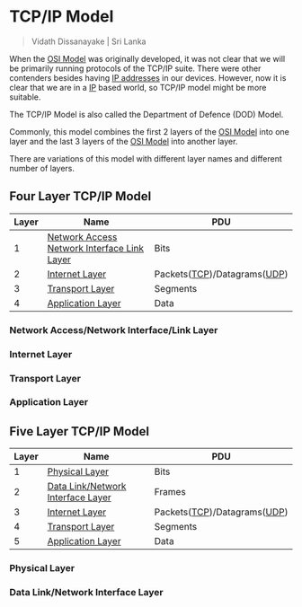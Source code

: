 # TCP/IP Model

> Vidath Dissanayake | Sri Lanka

When the [OSI Model](OSI%20Model/OSI%20Model.md) was originally developed, it was not clear that we will be primarily running protocols of the TCP/IP suite. There were other contenders besides having [IP addresses](../../communication%20protocol/layer%203/IP/IP%20address.md) in our devices. However, now it is clear that we are in a [IP](../../communication%20protocol/layer%203/IP/IP.md) based world, so TCP/IP model might be more suitable.

The TCP/IP Model is also called the Department of Defence (DOD) Model.

Commonly, this model combines the first 2 layers of the [OSI Model](OSI%20Model/OSI%20Model.md) into one layer and the last 3 layers of the [OSI Model](OSI%20Model/OSI%20Model.md) into another layer.

There are variations of this model with different layer names and different number of layers.

## Four Layer TCP/IP Model

| Layer | Name                                                                                                  | PDU                                                                                           |
| ----- | ----------------------------------------------------------------------------------------------------- | --------------------------------------------------------------------------------------------- |
| 1     | [Network Access Network Interface Link Layer](#Network%20Access%20Network%20Interface%20Link%20Layer) | Bits                                                                                          |
| 2     | [Internet Layer](#Internet%20Layer)                                                                   | Packets([TCP](../../communication%20protocol/layer%204/TCP.md))/Datagrams([UDP](../../communication%20protocol/layer%204/UDP.md)) |
| 3     | [Transport Layer](#Transport%20Layer)                                                                 | Segments                                                                                      |
| 4     | [Application Layer](#Application%20Layer)                                                             | Data                                                                                          |

### Network Access/Network Interface/Link Layer

### Internet Layer

### Transport Layer

### Application Layer

## Five Layer TCP/IP Model

| Layer | Name                                                                            | PDU                                                                                           |
| ----- | ------------------------------------------------------------------------------- | --------------------------------------------------------------------------------------------- |
| 1     | [Physical Layer](#Physical%20Layer)                                             | Bits                                                                                          |
| 2     | [Data Link/Network Interface Layer](#Data%20Link%20Network%20Interface%20Layer) | Frames                                                                                        |
| 3     | [Internet Layer](#Internet%20Layer)                                             | Packets([TCP](../../communication%20protocol/layer%204/TCP.md))/Datagrams([UDP](../../communication%20protocol/layer%204/UDP.md)) |
| 4     | [Transport Layer](#Transport%20Layer)                                           | Segments                                                                                      |
| 5     | [Application Layer](#Application%20Layer)                                       | Data                                                                                          |

### Physical Layer

### Data Link/Network Interface Layer
